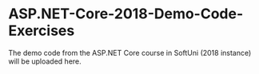 # ASP.NET-Core-2018-Demo-Code-Exercises
The demo code from the ASP.NET Core course in SoftUni (2018 instance) will be uploaded here.
